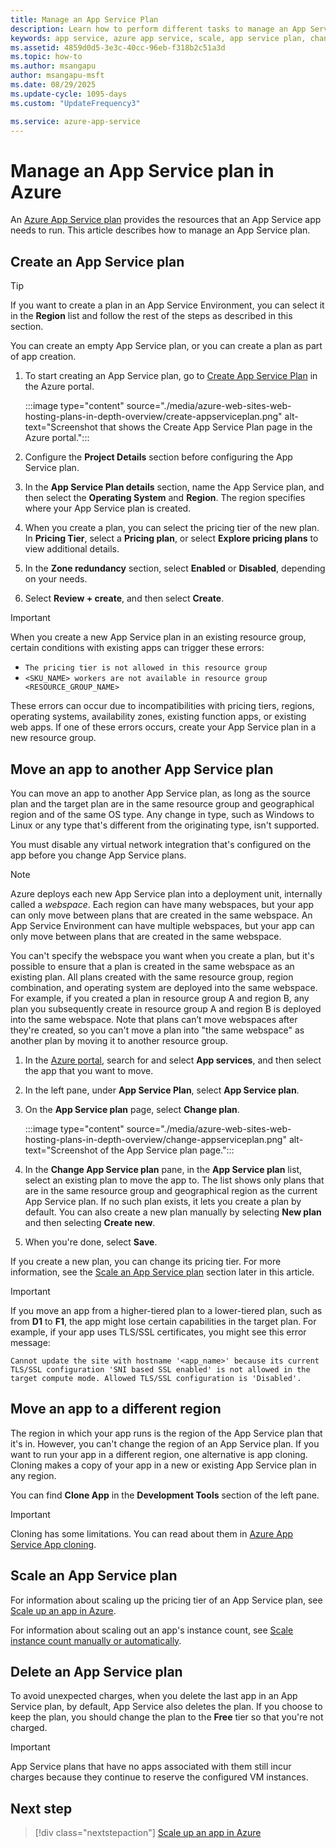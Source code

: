 ```yaml
---
title: Manage an App Service Plan
description: Learn how to perform different tasks to manage an App Service plan, such as create, move, scale, and delete.
keywords: app service, azure app service, scale, app service plan, change, create, manage, management
ms.assetid: 4859d0d5-3e3c-40cc-96eb-f318b2c51a3d
ms.topic: how-to
ms.author: msangapu
author: msangapu-msft
ms.date: 08/29/2025
ms.update-cycle: 1095-days
ms.custom: "UpdateFrequency3"

ms.service: azure-app-service
---
```

# Manage an App Service plan in Azure

An [Azure App Service plan](overview-hosting-plans.md) provides the resources that an App Service app needs to run. This article describes how to manage an App Service plan.

## Create an App Service plan

> [!TIP]
> If you want to create a plan in an App Service Environment, you can select it in the **Region** list and follow the rest of the steps as described in this section.

You can create an empty App Service plan, or you can create a plan as part of app creation.

1. To start creating an App Service plan, go to [Create App Service Plan](https://ms.portal.azure.com/#create/Microsoft.AppServicePlanCreate) in the Azure portal.

   :::image type="content" source="./media/azure-web-sites-web-hosting-plans-in-depth-overview/create-appserviceplan.png" alt-text="Screenshot that shows the Create App Service Plan page in the Azure portal.":::

1. Configure the **Project Details** section before configuring the App Service plan. 
  
1. In the **App Service Plan details** section, name the App Service plan, and then select the **Operating System** and **Region**. The region specifies where your App Service plan is created.

1. When you create a plan, you can select the pricing tier of the new plan. In **Pricing Tier**, select a **Pricing plan**, or select **Explore pricing plans** to view additional details. 

1. In the **Zone redundancy** section, select **Enabled** or **Disabled**, depending on your needs.

1. Select **Review + create**, and then select **Create**.

> [!IMPORTANT]
> When you create a new App Service plan in an existing resource group, certain conditions with existing apps can trigger these errors:
> - `The pricing tier is not allowed in this resource group`
> - `<SKU_NAME> workers are not available in resource group <RESOURCE_GROUP_NAME>`
> 
> These errors can occur due to incompatibilities with pricing tiers, regions, operating systems, availability zones, existing function apps, or existing web apps. If one of these errors occurs, create your App Service plan in a new resource group.
>


<a name="move"></a>

## Move an app to another App Service plan

You can move an app to another App Service plan, as long as the source plan and the target plan are in the same resource group and geographical region and of the same OS type. Any change in type, such as Windows to Linux or any type that's different from the originating type, isn't supported. 

You must disable any virtual network integration that's configured on the app before you change App Service plans. 


> [!NOTE]
> Azure deploys each new App Service plan into a deployment unit, internally called a *webspace*. Each region can have many webspaces, but your app can only move between plans that are created in the same webspace. An App Service Environment can have multiple webspaces, but your app can only move between plans that are created in the same webspace.
>
> You can't specify the webspace you want when you create a plan, but it's possible to ensure that a plan is created in the same webspace as an existing plan. All plans created with the same resource group, region combination, and operating system are deployed into the same webspace. For example, if you created a plan in resource group A and region B, any plan you subsequently create in resource group A and region B is deployed into the same webspace. Note that plans can’t move webspaces after they're created, so you can't move a plan into "the same webspace" as another plan by moving it to another resource group.
> 

1. In the [Azure portal](https://portal.azure.com), search for and select **App services**, and then select the app that you want to move.

1. In the left pane, under **App Service Plan**, select **App Service plan**.

1. On the **App Service plan** page, select **Change plan**.

    :::image type="content" source="./media/azure-web-sites-web-hosting-plans-in-depth-overview/change-appserviceplan.png" alt-text="Screenshot of the App Service plan page.":::

1. In the **Change App Service plan** pane, in the **App Service plan** list, select an existing plan to move the app to. The list shows only plans that are in the same resource group and geographical region as the current App Service plan. If no such plan exists, it lets you create a plan by default. You can also create a new plan manually by selecting **New plan** and then selecting **Create new**.

1. When you're done, select **Save**. 

If you create a new plan, you can change its pricing tier. For more information, see the [Scale an App Service plan](#scale-an-app-service-plan) section later in this article. 
   
   > [!IMPORTANT]
   > If you move an app from a higher-tiered plan to a lower-tiered plan, such as from **D1** to **F1**, the app might lose certain capabilities in the target plan. For example, if your app uses TLS/SSL certificates, you might see this error message:
   >
   > `Cannot update the site with hostname '<app_name>' because its current TLS/SSL configuration 'SNI based SSL enabled' is not allowed in the target compute mode. Allowed TLS/SSL configuration is 'Disabled'.`
   >

## Move an app to a different region

The region in which your app runs is the region of the App Service plan that it's in. However, you can't change the region of an App Service plan. If you want to run your app in a different region, one alternative is app cloning. Cloning makes a copy of your app in a new or existing App Service plan in any region.

You can find **Clone App** in the **Development Tools** section of the left pane.

> [!IMPORTANT]
> Cloning has some limitations. You can read about them in [Azure App Service App cloning](app-service-web-app-cloning.md#current-restrictions).

## Scale an App Service plan

For information about scaling up the pricing tier of an App Service plan, see [Scale up an app in Azure](manage-scale-up.md).

For information about scaling out an app's instance count, see [Scale instance count manually or automatically](/azure/azure-monitor/autoscale/autoscale-get-started).

<a name="delete"></a>

## Delete an App Service plan

To avoid unexpected charges, when you delete the last app in an App Service plan, by default, App Service also deletes the plan. If you choose to keep the plan, you should change the plan to the **Free** tier so that you're not charged.

> [!IMPORTANT]
> App Service plans that have no apps associated with them still incur charges because they continue to reserve the configured VM instances.

## Next step

> [!div class="nextstepaction"]
> [Scale up an app in Azure](manage-scale-up.md)

[createWebApp]: ./media/azure-web-sites-web-hosting-plans-in-depth-overview/create-web-app.png
[createResource]: ./media/azure-web-sites-web-hosting-plans-in-depth-overview/create-a-resource.png
